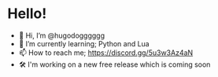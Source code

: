 # Hello!

- 👋 Hi, I’m @hugodogggggg
- 🌱 I’m currently learning; Python and Lua
- 📫 How to reach me; https://discord.gg/5u3w3Az4aN
- 🛠 I'm working on a new free release which is coming soon


